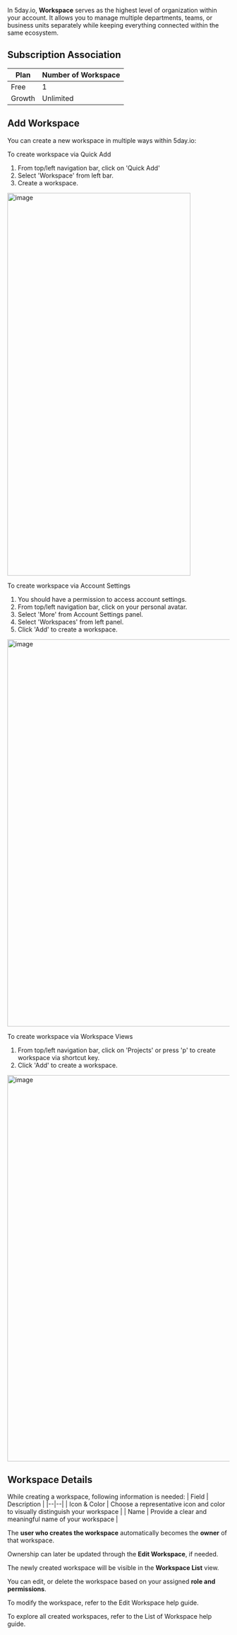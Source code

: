 In 5day.io, **Workspace** serves as the highest level of organization within your account. It allows you to manage multiple departments, teams, or business units separately while keeping everything connected within the same ecosystem.

## Subscription Association

| Plan | Number of Workspace |
|--|--|
| Free | 1 |
| Growth | Unlimited |

## Add Workspace

You can create a new workspace in multiple ways within 5day.io:

To create workspace via Quick Add

 1. From top/left navigation bar, click on 'Quick Add'
 2. Select 'Workspace' from left bar.
 3. Create a workspace.
<img width="415" height="866" alt="image" src="https://github.com/user-attachments/assets/feb04afe-98ca-4f5e-98bf-cbd669ab9cac" />

To create workspace via Account Settings

 1. You should have a permission to access account settings.
 2. From top/left navigation bar, click on your personal avatar.  
 3. Select 'More' from Account Settings panel.
 4. Select 'Workspaces' from left panel.
 5. Click 'Add' to create a workspace.

<img width="1916" height="876" alt="image" src="https://github.com/user-attachments/assets/8200ce43-02a7-4ca5-81de-ae3bfa4e9d6b" />

To create workspace via Workspace Views

 1. From top/left navigation bar, click on 'Projects' or press 'p' to create workspace via shortcut key. 
 2. Click 'Add' to create a workspace.
<img width="1916" height="874" alt="image" src="https://github.com/user-attachments/assets/0bbd8421-c217-4f6a-b740-02ab0f80468f" />

## Workspace Details

While creating a workspace, following information is needed:
| Field | Description |
|--|--|
| Icon & Color | Choose a representative icon and color to visually distinguish your workspace |
| Name | Provide a clear and meaningful name of your  workspace |

The **user who creates the workspace** automatically becomes the **owner** of that workspace.

Ownership can later be updated through the **Edit Workspace**, if needed.

The newly created workspace will be visible in the **Workspace List** view.

You can edit, or delete the workspace based on your assigned **role and permissions**.

To modify the workspace, refer to the Edit Workspace help guide.

To explore all created workspaces, refer to the List of Workspace help guide.
